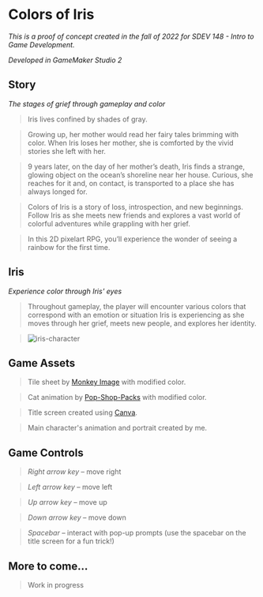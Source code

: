 # Colors of Iris
 *This is a proof of concept created in the fall of 2022 for SDEV 148 - Intro to Game Development.*
 
 *Developed in GameMaker Studio 2*
 
 ## Story
 *The stages of grief through gameplay and color*
 >Iris lives confined by shades of gray.

 >Growing up, her mother would read her fairy tales brimming with color. 
 When Iris loses her mother, she is comforted by the vivid stories she left with her.

 >9 years later, on the day of her mother’s death, Iris finds a strange, glowing object on the ocean’s shoreline near her house. Curious, she reaches for it and, on contact, is transported to a place she has always longed for.

 >Colors of Iris is a story of loss, introspection, and new beginnings. Follow Iris as she meets new    friends and explores a vast world of colorful adventures while grappling with her grief. 

 >In this 2D pixelart RPG, you’ll experience the wonder of seeing a rainbow for the first time.

## Iris
*Experience color through Iris' eyes*
>Throughout gameplay, the player will encounter various colors that correspond with an emotion or situation Iris is experiencing as she moves through her grief, meets new people, and explores her identity.

>![iris-character](https://user-images.githubusercontent.com/126116482/222605777-4e35ddc4-067e-4d30-9b1b-9196f2da92c6.gif)

## Game Assets 
> Tile sheet by [Monkey Image](https://monkeyimage.itch.io/home-interior-tilesheet-gameboy-styled) with modified color.

> Cat animation by [Pop-Shop-Packs](https://pop-shop-packs.itch.io/cats-pixel-asset-pack) with modified color.

> Title screen created using [Canva](https://canva.com).

> Main character's animation and portrait created by me.


## Game Controls
> *Right arrow key* – move right

> *Left arrow key* – move left

> *Up arrow key* – move up

> *Down arrow key* – move down

> *Spacebar* – interact with pop-up prompts (use the spacebar on the title screen for a fun trick!)

## More to come...
> Work in progress

